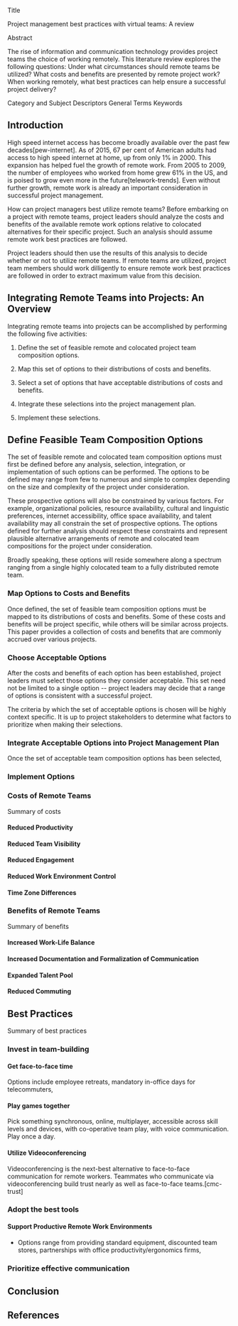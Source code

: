 Title

Project management best practices with virtual teams: A review

Abstract

The rise of information and communication technology provides project teams the choice of working remotely. This literature review explores the following questions: Under what circumstances should remote teams be utilized? What costs and benefits are presented by remote project work? When working remotely, what best practices can help ensure a successful project delivery?


Category and Subject Descriptors
General Terms
Keywords

## Introduction

High speed internet access has become broadly available over the past few decades[pew-internet]. As of 2015, 67 per cent of American adults had access to high speed internet at home, up from only 1% in 2000. This expansion has helped fuel the growth of remote work. From 2005 to 2009, the number of employees who worked from home grew 61% in the US, and is poised to grow even more in the future[telework-trends]. Even without further growth, remote work is already an important consideration in successful project management.

How can project managers best utilize remote teams? Before embarking on a project with remote teams, project leaders should analyze the costs and benefits of the available remote work options relative to colocated alternatives for their specific project. Such an analysis should assume remote work best practices are followed.

Project leaders should then use the results of this analysis to decide whether or not to utilize remote teams. If remote teams are utilized, project team members should work dilligently to ensure remote work best practices are followed in order to extract maximum value from this decision.

## Integrating Remote Teams into Projects: An Overview

Integrating remote teams into projects can be accomplished by performing the following five activities:

  1. Define the set of feasible remote and colocated project team composition options. 

  2. Map this set of options to their distributions of costs and benefits.

  3. Select a set of options that have acceptable distributions of costs and benefits.

  4. Integrate these selections into the project management plan.

  5. Implement these selections.

## Define Feasible Team Composition Options

The set of feasible remote and colocated team composition options must first be defined before any analysis, selection, integration, or implementation of such options can be performed. The options to be defined may range from few to numerous and simple to complex depending on the size and complexity of the project under consideration.

These prospective options will also be constrained by various factors. For example, organizational policies, resource availability, cultural and linguistic preferences, internet accessibility, office space availability, and talent availability may all constrain the set of prospective options. The options defined for further analysis should respect these constraints and represent plausible alternative arrangements of remote and colocated team compositions for the project under consideration.

Broadly speaking, these options will reside somewhere along a spectrum ranging from a single highly colocated team to a fully distributed remote team.

### Map Options to Costs and Benefits

Once defined, the set of feasible team composition options must be mapped to its distributions of costs and benefits. Some of these costs and benefits will be project specific, while others will be similar across projects. This paper provides a collection of costs and benefits that are commonly accrued over various projects.

### Choose Acceptable Options

After the costs and benefits of each option has been established, project leaders must select those options they consider acceptable. This set need not be limited to a single option -- project leaders may decide that a range of options is consistent with a successful project.

The criteria by which the set of acceptable options is chosen will be highly context specific. It is up to project stakeholders to determine what factors to prioritize when making their selections.

### Integrate Acceptable Options into Project Management Plan

Once the set of acceptable team composition options has been selected, 

### Implement Options

### Costs of Remote Teams

Summary of costs

#### Reduced Productivity
#### Reduced Team Visibility
#### Reduced Engagement
#### Reduced Work Environment Control
#### Time Zone Differences

### Benefits of Remote Teams

Summary of benefits

#### Increased Work-Life Balance
#### Increased Documentation and Formalization of Communication
#### Expanded Talent Pool
#### Reduced Commuting

## Best Practices

Summary of best practices

### Invest in team-building
#### Get face-to-face time

Options include employee retreats, mandatory in-office days for telecommuters, 

#### Play games together
Pick something synchronous, online, multiplayer, accessible across skill levels and devices, with co-operative team play, with voice communication. Play once a day.

#### Utilize Videoconferencing

Videoconferencing is the next-best alternative to face-to-face communication for remote workers. Teammates who communicate via videoconferencing build trust nearly as well as face-to-face teams.[cmc-trust]

### Adopt the best tools
#### Support Productive Remote Work Environments
 - Options range from providing standard equipment, discounted team stores, partnerships with office productivity/ergonomics firms, 
### Prioritize effective communication

## Conclusion

## References
